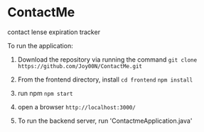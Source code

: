 # ContactMe
contact lense expiration tracker

To run the application:

1. Download the repository via running the command
    `git clone https://github.com/Joy00N/ContactMe.git`
2. From the frontend directory, install
    `cd frontend`
    `npm install`
3. run npm
    `npm start`
4. open a browser `http://localhost:3000/`

5. To run the backend server, run 'ContactmeApplication.java' 

